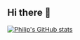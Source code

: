## Hi there 👋

<!--
**philkaks/philkaks** is a ✨ _special_ ✨ repository because its `README.md` (this file) appears on your GitHub profile.

Here are some ideas to get you started:

- 🔭 I’m currently working on ...
- 🌱 I’m currently learning ...
- 👯 I’m looking to collaborate on ...
- 🤔 I’m looking for help with ...
- 💬 Ask me about ...
- 📫 How to reach me: ...
- 😄 Pronouns: ...
- ⚡ Fun fact: ...
-->
[![Philip's GitHub stats](https://github-readme-stats.vercel.app/api?username=philkaks)](https://github.com/anuraghazra/github-readme-stats)
